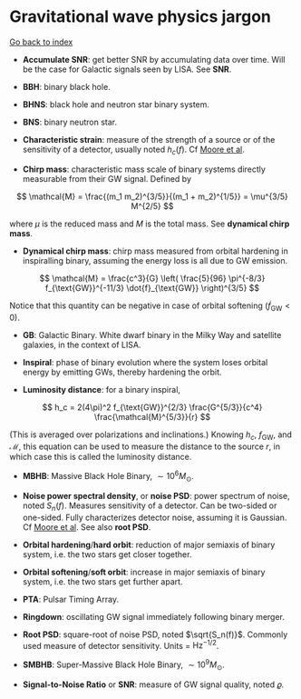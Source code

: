 # Gravitational wave physics jargon

[Go back to index](README.md)

- **Accumulate SNR**: get better SNR by accumulating data over time. Will be the
case for Galactic signals seen by LISA. See **SNR**.

- **BBH**: binary black hole.

- **BHNS**: black hole and neutron star binary system.

- **BNS**: binary neutron star.

- **Characteristic strain**: measure of the strength of a source or of the sensitivity of a
detector, usually noted $h_c(f)$. Cf [Moore et al](http://arxiv.org/abs/1408.0740). 

- **Chirp mass**: characteristic mass scale of binary systems directly measurable from their
GW signal. Defined by

$$
\mathcal{M} = \frac{(m_1 m_2)^{3/5}}{(m_1 + m_2)^{1/5}} = \mu^{3/5} M^{2/5}
$$

where $\mu$ is the reduced mass and $M$ is the total mass. See **dynamical chirp mass**.

- **Dynamical chirp mass**: chirp mass measured from orbital hardening in inspiralling binary,
assuming the energy loss is all due to GW emission.

$$
\mathcal{M} = \frac{c^3}{G} \left( \frac{5}{96} \pi^{-8/3} f_{\text{GW}}^{-11/3} \dot{f}_{\text{GW}} \right)^{3/5}
$$

Notice that this quantity can be negative in case of orbital softening ($\dot{f}_\text{GW} < 0$).

- **GB**: Galactic Binary. White dwarf binary in the Milky Way and satellite galaxies, in the context of LISA.

- **Inspiral**: phase of binary evolution where the system loses orbital energy by emitting
GWs, thereby hardening the orbit.

- **Luminosity distance**: for a binary inspiral,

$$
h_c = 2(4\pi)^2 f_{\text{GW}}^{2/3} \frac{G^{5/3}}{c^4} \frac{\mathcal{M}^{5/3}}{r}
$$

(This is averaged over polarizations and inclinations.) Knowing $h_c$, $f_\text{GW}$, and $\mathcal{M}$,
this equation can be used to measure the distance to the source $r$, in which case this is called
the luminosity distance.

- **MBHB**: Massive Black Hole Binary, $\sim 10^6 M_\odot$.

- **Noise power spectral density**, or **noise PSD**: power spectrum of noise, noted $S_n(f)$.
Measures sensitivity of a detector. Can be two-sided or one-sided. Fully characterizes detector
noise, assuming it is Gaussian. Cf [Moore et al](http://arxiv.org/abs/1408.0740).
See also **root PSD**.

- **Orbital hardening**/**hard orbit**: reduction of major semiaxis of binary system, i.e. the two stars get
closer together.

- **Orbital softening**/**soft orbit**: increase in major semiaxis of binary system, i.e. the two stars get
further apart.

- **PTA**: Pulsar Timing Array.

- **Ringdown**: oscillating GW signal immediately following binary merger.

- **Root PSD**: square-root of noise PSD, noted $\sqrt{S_n(f)}$. Commonly used measure of
detector sensitivity. Units = $\text{Hz}^{-1/2}$.

- **SMBHB**: Super-Massive Black Hole Binary, $\sim 10^9 M_\odot$.

- **Signal-to-Noise Ratio** or **SNR**: measure of GW signal quality, noted $\varrho$.
